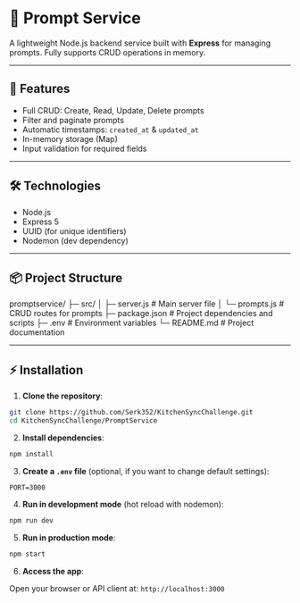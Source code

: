 # 📝 Prompt Service

A lightweight Node.js backend service built with **Express** for managing prompts. Fully supports CRUD operations in memory.

---

## 🚀 Features

- Full CRUD: Create, Read, Update, Delete prompts
- Filter and paginate prompts
- Automatic timestamps: `created_at` & `updated_at`
- In-memory storage (Map)
- Input validation for required fields

---

## 🛠️ Technologies

- Node.js
- Express 5
- UUID (for unique identifiers)
- Nodemon (dev dependency)

---

## 📦 Project Structure

promptservice/
├─ src/
│  ├─ server.js       # Main server file
│  └─ prompts.js      # CRUD routes for prompts
├─ package.json       # Project dependencies and scripts
├─ .env               # Environment variables
└─ README.md          # Project documentation

---

## ⚡ Installation

1. **Clone the repository**:

```bash
git clone https://github.com/Serk352/KitchenSyncChallenge.git
cd KitchenSyncChallenge/PromptService
```

2. **Install dependencies**:

```bash
npm install
```

3. **Create a `.env` file** (optional, if you want to change default settings):

```env
PORT=3000
```

4. **Run in development mode** (hot reload with nodemon):

```bash
npm run dev
```

5. **Run in production mode**:

```bash
npm start
```

6. **Access the app**:

Open your browser or API client at: `http://localhost:3000`



